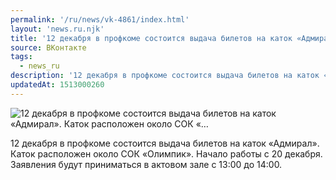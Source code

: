 ```yaml
---
permalink: '/ru/news/vk-4861/index.html'
layout: 'news.ru.njk'
title: '12 декабря в профкоме состоится выдача билетов на каток «Адмирал». Каток расположен около СОК «'
source: ВКонтакте
tags:
  - news_ru
description: '12 декабря в профкоме состоится выдача билетов на каток «Адмирал». Каток расположен около СОК «…'
updatedAt: 1513000260
---
```

![12 декабря в профкоме состоится выдача билетов на каток «Адмирал». Каток расположен около СОК «…](https://sun9-4.userapi.com/impf/HfolnhAnROLVm2QZzx_wLI5P698e7rTL1Wbjgg/HoKX1ejzW08.jpg?size=1280x853&quality=96&sign=bfb50fe7bc36cd0379fd08cc5e2cb478&c_uniq_tag=R76Rriv1WQxa04Kk_9L42tAAPMg6zC3WFRGTxs0wIzo&type=album)

12 декабря в профкоме состоится выдача билетов на каток «Адмирал». Каток расположен около СОК «Олимпик». Начало работы с 20 декабря. Заявления будут приниматься в актовом зале с 13:00 до 14:00.
